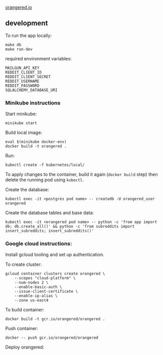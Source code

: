 <a href="https://orangered.io">orangered.io</a>

## development

To run the app locally:

    make db
    make run-dev


required environment variables:

    MAILGUN_API_KEY
    REDDIT_CLIENT_ID  
    REDDIT_CLIENT_SECRET  
    REDDIT_USERNAME  
    REDDIT_PASSWORD  
    SQLALCHEMY_DATABASE_URI


### Minikube instructions

Start minikube:

    minikube start

Build local image:

    eval $(minikube docker-env)
    docker build -t orangered .

Run:

    kubectl create -f kubernetes/local/

To apply changes to the container, build it again (`docker build` step) then delete the running pod using `kubectl`.

Create the database:

    kubectl exec -it <postgres pod name> -- createdb -U orangered_user orangered

Create the database tables and base data:

    kubectl exec -it <orangered pod name> -- python -c 'from app import db; db.create_all()' && python -c 'from subreddits import insert_subreddits; insert_subreddits()'


### Google cloud instructions:

Install gcloud tooling and set up authentication.

To create cluster:

    gcloud container clusters create orangered \
        --scopes "cloud-platform" \
        --num-nodes 2 \
        --enable-basic-auth \
        --issue-client-certificate \
        --enable-ip-alias \
        --zone us-east4

To build container:

    docker build -t gcr.io/orangered/orangered .

Push container:

    docker -- push gcr.io/orangered/orangered

Deploy orangered:

    
